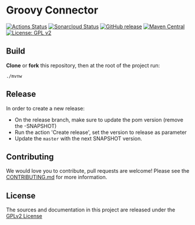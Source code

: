 # Groovy Connector

[![Actions Status](https://github.com/bonitasoft/bonita-connector-groovy/workflows/Build/badge.svg)](https://github.com/bonitasoft/bonita-connector-groovy/actions?query=workflow%3ABuild)
[![Sonarcloud Status](https://sonarcloud.io/api/project_badges/measure?project=bonitasoft_bonita-connector-groovy&metric=alert_status)](https://sonarcloud.io/dashboard?id=bonitasoft_bonita-connector-groovy)
[![GitHub release](https://img.shields.io/github/v/release/bonitasoft/bonita-connector-groovy?color=blue&label=Release)](https://github.com/bonitasoft/bonita-connector-groovy/releases)
[![Maven Central](https://img.shields.io/maven-central/v/org.bonitasoft.connectors/bonita-connector-groovy.svg?label=Maven%20Central&color=orange)](https://search.maven.org/search?q=g:%22org.bonitasoft.connectors%22%20AND%20a:%22bonita-connector-groovy%22)
[![License: GPL v2](https://img.shields.io/badge/License-GPL%20v2-yellow.svg)](https://www.gnu.org/licenses/old-licenses/gpl-2.0.en.html)

## Build

__Clone__ or __fork__ this repository, then at the root of the project run:

`./mvnw`

## Release

In order to create a new release:
- On the release branch, make sure to update the pom version (remove the -SNAPSHOT)
- Run the action 'Create release', set the version to release as parameter
- Update the `master` with the next SNAPSHOT version.

## Contributing

We would love you to contribute, pull requests are welcome! Please see the [CONTRIBUTING.md](CONTRIBUTING.md) for more information.

## License

The sources and documentation in this project are released under the [GPLv2 License](LICENSE)
